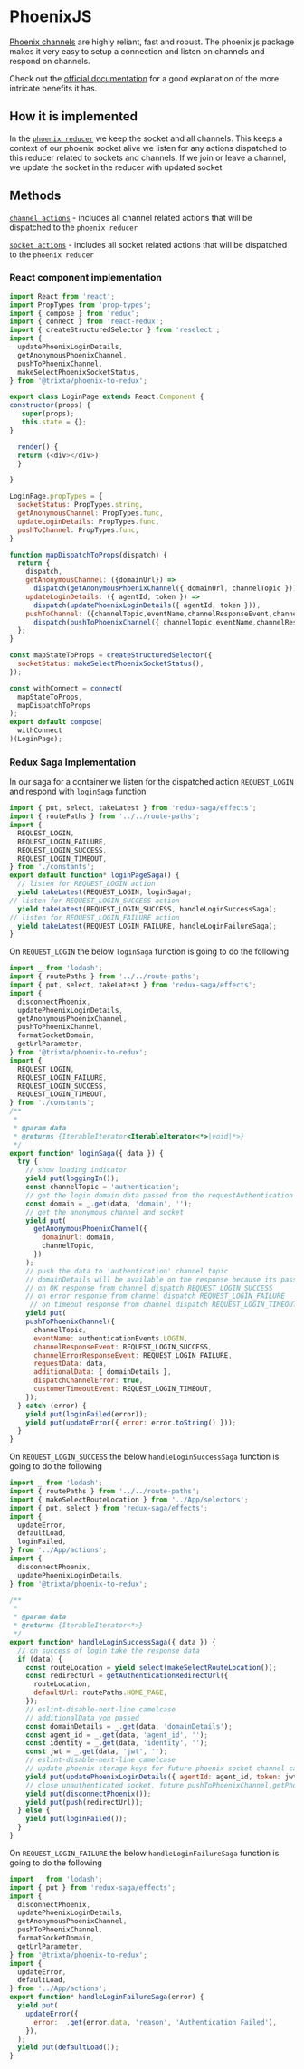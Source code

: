 # PhoenixJS
[Phoenix channels](https://hexdocs.pm/phoenix/channels.html#the-moving-parts) are highly reliant, fast and robust. The phoenix js
package makes it very easy to setup a connection and listen on channels and respond on channels.

Check out the [official documentation](https://hexdocs.pm/phoenix/js/index.html)
for a good explanation of the more intricate benefits it has.

## How it is implemented

In the [`phoenix reducer`](https://github.com/trixtateam/phoenix-to-redux/blob/master/src/reducers/phoenixReducer.js) we keep the socket and all channels. This keeps a context of our phoenix socket alive we
listen for any actions dispatched to this reducer related to sockets and channels. If we join or leave a channel, we update
the socket in the reducer with updated socket

## Methods
[`channel actions`](https://github.com/trixtateam/phoenix-to-redux/blob/master/src/actions/channels/actions.js)  - includes all channel related actions that will be dispatched to the `phoenix reducer`

[`socket actions`](https://github.com/trixtateam/phoenix-to-redux/blob/master/src/actions/sockets/actions.js)  - includes all socket related actions that will be dispatched to the `phoenix reducer`


### React component implementation
```javascript
import React from 'react';
import PropTypes from 'prop-types';
import { compose } from 'redux';
import { connect } from 'react-redux';
import { createStructuredSelector } from 'reselect';
import {
  updatePhoenixLoginDetails,
  getAnonymousPhoenixChannel,
  pushToPhoenixChannel,
  makeSelectPhoenixSocketStatus,
} from '@trixta/phoenix-to-redux';

export class LoginPage extends React.Component {
constructor(props) {
   super(props);
   this.state = {};
}

  render() {
  return (<div></div>)
  }

}

LoginPage.propTypes = {
  socketStatus: PropTypes.string,
  getAnonymousChannel: PropTypes.func,
  updateLoginDetails: PropTypes.func,
  pushToChannel: PropTypes.func,
}

function mapDispatchToProps(dispatch) {
  return {
    dispatch,
    getAnonymousChannel: ({domainUrl}) =>
      dispatch(getAnonymousPhoenixChannel({ domainUrl, channelTopic })),
    updateLoginDetails: ({ agentId, token }) =>
      dispatch(updatePhoenixLoginDetails({ agentId, token })),
    pushToChannel: ({channelTopic,eventName,channelResponseEvent,channelErrorResponseEvent,requestData}) =>
      dispatch(pushToPhoenixChannel({ channelTopic,eventName,channelResponseEvent,channelErrorResponseEvent,requestData })),
  };
}

const mapStateToProps = createStructuredSelector({
  socketStatus: makeSelectPhoenixSocketStatus(),
});

const withConnect = connect(
  mapStateToProps,
  mapDispatchToProps
);
export default compose(
  withConnect
)(LoginPage);
```

### Redux Saga Implementation
In our saga for a container we listen for the dispatched action `REQUEST_LOGIN` and respond with `loginSaga` function

```javascript
import { put, select, takeLatest } from 'redux-saga/effects';
import { routePaths } from '../../route-paths';
import {
  REQUEST_LOGIN,
  REQUEST_LOGIN_FAILURE,
  REQUEST_LOGIN_SUCCESS,
  REQUEST_LOGIN_TIMEOUT,
} from './constants';
export default function* loginPageSaga() {
  // listen for REQUEST_LOGIN action
  yield takeLatest(REQUEST_LOGIN, loginSaga);
// listen for REQUEST_LOGIN_SUCCESS action
  yield takeLatest(REQUEST_LOGIN_SUCCESS, handleLoginSuccessSaga);
// listen for REQUEST_LOGIN_FAILURE action
  yield takeLatest(REQUEST_LOGIN_FAILURE, handleLoginFailureSaga);
}
```
On `REQUEST_LOGIN` the below `loginSaga` function is going to do the following

```javascript
import _ from 'lodash';
import { routePaths } from '../../route-paths';
import { put, select, takeLatest } from 'redux-saga/effects';
import {
  disconnectPhoenix,
  updatePhoenixLoginDetails,
  getAnonymousPhoenixChannel,
  pushToPhoenixChannel,
  formatSocketDomain,
  getUrlParameter,
} from '@trixta/phoenix-to-redux';
import {
  REQUEST_LOGIN,
  REQUEST_LOGIN_FAILURE,
  REQUEST_LOGIN_SUCCESS,
  REQUEST_LOGIN_TIMEOUT,
} from './constants';
/**
 *
 * @param data
 * @returns {IterableIterator<IterableIterator<*>|void|*>}
 */
export function* loginSaga({ data }) {
  try {
    // show loading indicator
    yield put(loggingIn());
    const channelTopic = 'authentication';
    // get the login domain data passed from the requestAuthentication action
    const domain = _.get(data, 'domain', '');
    // get the anonymous channel and socket
    yield put(
      getAnonymousPhoenixChannel({
        domainUrl: domain,
        channelTopic,
      })
    );
    // push the data to 'authentication' channel topic
    // domainDetails will be available on the response because its pass as additionalData
    // on OK response from channel dispatch REQUEST_LOGIN_SUCCESS
    // on error response from channel dispatch REQUEST_LOGIN_FAILURE
     // on timeout response from channel dispatch REQUEST_LOGIN_TIMEOUT
    yield put(
    pushToPhoenixChannel({
      channelTopic,
      eventName: authenticationEvents.LOGIN,
      channelResponseEvent: REQUEST_LOGIN_SUCCESS,
      channelErrorResponseEvent: REQUEST_LOGIN_FAILURE,
      requestData: data,
      additionalData: { domainDetails },
      dispatchChannelError: true,
      customerTimeoutEvent: REQUEST_LOGIN_TIMEOUT,
    });
  } catch (error) {
    yield put(loginFailed(error));
    yield put(updateError({ error: error.toString() }));
  }
}
```

On `REQUEST_LOGIN_SUCCESS` the below `handleLoginSuccessSaga` function is going to do the following
```javascript
import _ from 'lodash';
import { routePaths } from '../../route-paths';
import { makeSelectRouteLocation } from '../App/selectors';
import { put, select } from 'redux-saga/effects';
import {
  updateError,
  defaultLoad,
  loginFailed,
} from '../App/actions';
import {
  disconnectPhoenix,
  updatePhoenixLoginDetails,
} from '@trixta/phoenix-to-redux';

/**
 *
 * @param data
 * @returns {IterableIterator<*>}
 */
export function* handleLoginSuccessSaga({ data }) {
  // on success of login take the response data
  if (data) {
    const routeLocation = yield select(makeSelectRouteLocation());
    const redirectUrl = getAuthenticationRedirectUrl({
      routeLocation,
      defaultUrl: routePaths.HOME_PAGE,
    });
    // eslint-disable-next-line camelcase
    // additionalData you passed
    const domainDetails = _.get(data, 'domainDetails');
    const agent_id = _.get(data, 'agent_id', '');
    const identity = _.get(data, 'identity', '');
    const jwt = _.get(data, 'jwt', '');
    // eslint-disable-next-line camelcase
    // update phoenix storage keys for future phoenix socket channel calls
    yield put(updatePhoenixLoginDetails({ agentId: agent_id, token: jwt }));
    // close unauthenticated socket, future pushToPhoenixChannel,getPhoenixChannel callls will now use the updated login details
    yield put(disconnectPhoenix());
    yield put(push(redirectUrl));
  } else {
    yield put(loginFailed());
  }
}
```

On `REQUEST_LOGIN_FAILURE` the below `handleLoginFailureSaga` function is going to do the following
```javascript
import _ from 'lodash';
import { put } from 'redux-saga/effects';
import {
  disconnectPhoenix,
  updatePhoenixLoginDetails,
  getAnonymousPhoenixChannel,
  pushToPhoenixChannel,
  formatSocketDomain,
  getUrlParameter,
} from '@trixta/phoenix-to-redux';
import {
  updateError,
  defaultLoad,
} from '../App/actions';
export function* handleLoginFailureSaga(error) {
  yield put(
    updateError({
      error: _.get(error.data, 'reason', 'Authentication Failed'),
    }),
  );
  yield put(defaultLoad());
}
```

